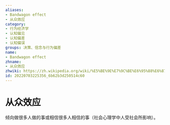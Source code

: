 ```yaml
---
aliases:
- Bandwagon effect
- 从众效应
category:
- 行为经济学
- 认知偏见
- 认知偏差
- 认知偏误
groups: 决策、信念与行为偏差
name:
- Bandwagon effect
zhname:
- 从众效应
zhwiki: https://zh.wikipedia.org/wiki/%E5%BE%9E%E7%9C%BE%E6%95%88%E6%87%89
id: 20220703225356_6b62b3d250514c60
---
```


# 从众效应

倾向做很多人做的事或相信很多人相信的事（社会心理学中人受社会所影响）。
